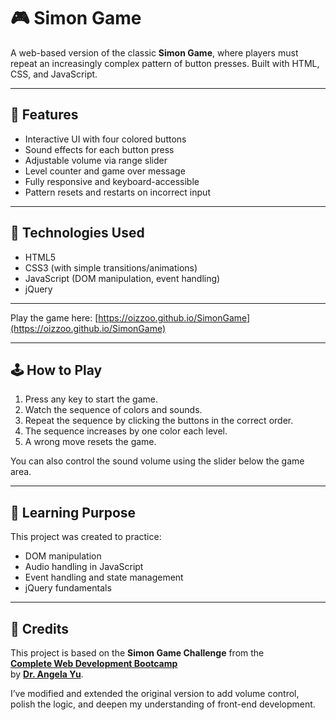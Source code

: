 # 🎮 Simon Game

A web-based version of the classic **Simon Game**, where players must repeat an increasingly complex pattern of button presses. Built with HTML, CSS, and JavaScript.

---

## 🚀 Features

- Interactive UI with four colored buttons
- Sound effects for each button press
- Adjustable volume via range slider
- Level counter and game over message
- Fully responsive and keyboard-accessible
- Pattern resets and restarts on incorrect input

---

## 🔧 Technologies Used

- HTML5
- CSS3 (with simple transitions/animations)
- JavaScript (DOM manipulation, event handling)
- jQuery

---

Play the game here: [https://oizzoo.github.io/SimonGame](https://oizzoo.github.io/SimonGame)

---

## 🕹️ How to Play

1. Press any key to start the game.
2. Watch the sequence of colors and sounds.
3. Repeat the sequence by clicking the buttons in the correct order.
4. The sequence increases by one color each level.
5. A wrong move resets the game.

You can also control the sound volume using the slider below the game area.

---

## 🧠 Learning Purpose

This project was created to practice:

- DOM manipulation
- Audio handling in JavaScript
- Event handling and state management
- jQuery fundamentals

---

## 🙏 Credits

This project is based on the **Simon Game Challenge** from the  
[**Complete Web Development Bootcamp**](https://www.udemy.com/course/the-complete-web-development-bootcamp/)  
by [**Dr. Angela Yu**](https://github.com/angelabauer).

I’ve modified and extended the original version to add volume control, polish the logic, and deepen my understanding of front-end development.
